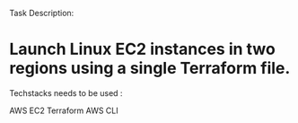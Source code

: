 Task Description:
# Launch Linux EC2 instances in two regions using a single Terraform file.

Techstacks needs to be used : 

AWS EC2
Terraform
AWS CLI
